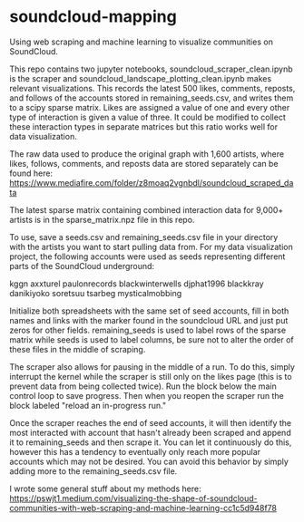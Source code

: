 # soundcloud-mapping

Using web scraping and machine learning to visualize communities on SoundCloud.

This repo contains two jupyter notebooks, soundcloud_scraper_clean.ipynb is the scraper and soundcloud_landscape_plotting_clean.ipynb makes relevant visualizations. This records the latest 500 likes, comments, reposts, and follows of the accounts stored in remaining_seeds.csv, and writes them to a scipy sparse matrix. Likes are assigned a value of one and every other type of interaction is given a value of three. It could be modified to collect these interaction types in separate matrices but this ratio works well for data visualization.

The raw data used to produce the original graph with 1,600 artists, where likes, follows, comments, and reposts data are stored separately can be found here: https://www.mediafire.com/folder/z8moaq2vgnbdl/soundcloud_scraped_data

The latest sparse matrix containing combined interaction data for 9,000+ artists is in the sparse_matrix.npz file in this repo.

To use, save a seeds.csv and remaining_seeds.csv file in your directory with the artists you want to start pulling data from. For my data visualization project, the following accounts were used as seeds representing different parts of the SoundCloud underground:

kggn
axxturel
paulonrecords
blackwinterwells
djphat1996
blackkray
danikiyoko
soretsuu
tsarbeg
mysticalmobbing

Initialize both spreadsheets with the same set of seed accounts, fill in both names and links with the marker found in the soundcloud URL and just put zeros for other fields. remaining_seeds is used to label rows of the sparse matrix while seeds is used to label columns, be sure not to alter the order of these files in the middle of scraping. 

The scraper also allows for pausing in the middle of a run. To do this, simply interrupt the kernel while the scraper is still only on the likes page (this is to prevent data from being collected twice). Run the block below the main control loop to save progress. Then when you reopen the scraper run the block labeled "reload an in-progress run."

Once the scraper reaches the end of seed accounts, it will then identify the most interacted with account that hasn't already been scraped and append it to remaining_seeds and then scrape it. You can let it continuously do this, however this has a tendency to eventually only reach more popular accounts which may not be desired. You can avoid this behavior by simply adding more to the remaining_seeds.csv file. 

I wrote some general stuff about my methods here: https://pswjt1.medium.com/visualizing-the-shape-of-soundcloud-communities-with-web-scraping-and-machine-learning-cc1c5d948f78



